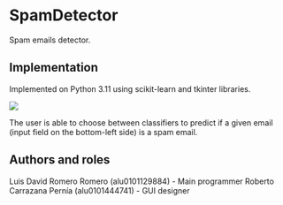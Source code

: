 # SpamDetector

Spam emails detector.

## Implementation

Implemented on Python 3.11 using scikit-learn and tkinter libraries.

![](https://https://github.com/LDRR99100/SistemasInteligentesFinal/blob/main/SpamDetector_screenshot.PNG)

The user is able to choose between classifiers to predict if a given email (input field on the bottom-left side) is a spam email.

## Authors and roles

Luis David Romero Romero (alu0101129884) - Main programmer
Roberto Carrazana Pernía (alu0101444741) - GUI designer